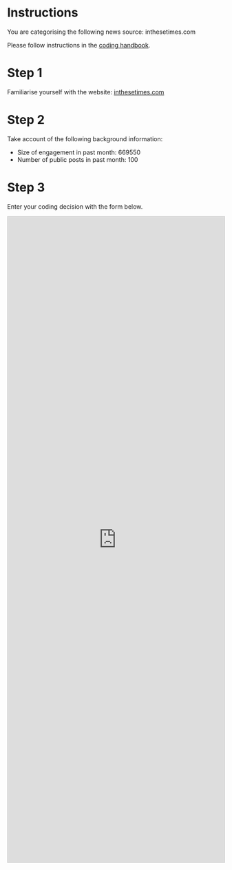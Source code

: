 # Instructions

You are categorising the following news source: inthesetimes.com

Please follow instructions in the [coding handbook](http://comprop.oii.ox.ac.uk/).

# Step 1

Familiarise yourself with the website: [inthesetimes.com](inthesetimes.com)

# Step 2

Take account of the following background information:

* Size of engagement in past month: 669550
* Number of public posts in past month: 100

# Step 3

Enter your coding decision with the form below.

<iframe class="airtable-embed"
    src="https://airtable.com/embed/shra38QF3aALor26z?backgroundColor=blue&prefill_Media%20source=inthesetimes.com&prefill_Coder=Alice" frameborder="0"
    onmousewheel="" width="100%" height="1500" style="background: transparent; border: 1px solid #ccc;"></iframe>